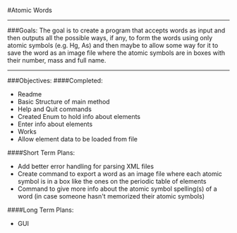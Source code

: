 #Atomic Words

---
###Goals:
The goal is to create a program that accepts words as input and then outputs all the possible ways, if any,
to form the words using only atomic symbols (e.g. Hg, As) and then maybe to allow some way for it to save
the word as an image file where the atomic symbols are in boxes with their number, mass and full name.

---
###Objectives:
####Completed:
* Readme
* Basic Structure of main method
* Help and Quit commands
* Created Enum to hold info about elements
* Enter info about elements
* Works
* Allow element data to be loaded from file

####Short Term Plans:
* Add better error handling for parsing XML files
* Create command to export a word as an image file where each atomic symbol is in a box like the ones on the periodic table of elements
* Command to give more info about the atomic symbol spelling(s) of a word (in case someone hasn't memorized their atomic symbols)

####Long Term Plans:
* GUI